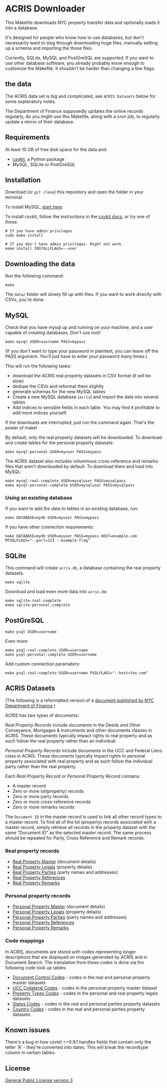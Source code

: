 ACRIS Downloader
================

This Makefile downloads NYC property transfer data and optionally loads it into a database.

It's designed for people who know how to use databases, but don't necessarily want to slog through downloading huge files, manually setting up a schema and importing the those files.

Currently, SQLite, MySQL and PostGreSQL are supported. If you want to use other database software, you already probably know enough to customize the Makefile. It shouldn't be harder than changing a few flags.

## the data

The ACRIS data set is big and complicated, see `ACRIS Datasets` below for some explanatory notes.

The Department of Finance supposedly updates the online records regularly, do you might use this Makefile, along with a cron job, to regularly update a mirror of their database.

## Requirements

At least 10 GB of free disk space for the data and:

* [csvkit](http://csvkit.readthedocs.org), a Python package
* MySQL, SQLite or PostGreSQL

## Installation

Download (or `git clone`) this repository and open the folder in your terminal.

To install MySQL, [start here](https://dev.mysql.com/doc/refman/5.5/en/osx-installation.html).

To install csvkit, follow the instructions in the [csvkit docs](http://csvkit.readthedocs.org), or try one of these:

```
# If you have admin privileges
sudo make install

# If you don't have admin privileges. Might not work.
make install INSTALLFLAGS=--user
```
## Downloading the data

Run the following command:
````
make
````

The `data/` folder will slowly fill up with files. If you want to work directly with CSVs, you're done.

## MySQL

Check that you have mysql up and running on your machine, and a user capable of creating databases. Don't use root!
````
make mysql USER=username PASS=mypass
````

(If you don't want to type your password in plaintext, you can leave off the PASS argument. You'll just have to enter your password many times.)

This will run the following tasks:
* download the ACRIS real property datasets in CSV format (it will be slow)
* dedupe the CSVs and reformat them slightly
* generate schemas for the new MySQL tables
* Create a new MySQL database (`acris`) and import the data into several tables
* Add indices to sensible fields in each table. You may find it profitable to add more indices yourself.

If the downloads are interrupted, just run the command again. That's the power of make!

By default, only the real property datasets will be downloaded. To download and create tables for the personal property datasets:
```
make mysql-personal USER=myuser PASS=mypass
```

The ACRIS dataset also includes voluminous cross-reference and remarks files that aren't downloaded by default. To download them and load into MySQL:
````
make mysql-real-complete USER=mysqluser PASS=mysqlpass
make mysql-personal-complete USER=mysqluser PASS=mysqlpass
````

### Using an existing database

If you want to add the data to tables in an existing database, run:
````
make DATABASE=mydb USER=myuser PASS=mypass
````

If you have other connection requirements:
````
make DATABASE=mydb USER=myuser PASS=mypass HOST=example.com MYSQLFLAGS="--port=123 --example-flag"
````

## SQLite
This command will create `acris.db`, a database containing the real property datasets.
```
make sqlite
```

Download and load even more data into `acris.db`:
````
make sqlite-real-complete
make sqlite-personal-complete
````

## PostGreSQL

```
make psql USER=username
```

Even more:
````
make psql-real-complete USER=username
make psql-personal-complete USER=username
````

Add custom connection paramaters:
````
make psql-real-complete USER=username PSQLFLAGS="--host=foo.com"
````

## ACRIS Datasets

(The following is a reformatted version of a [document published by NYC Department of Finance](https://data.cityofnewyork.us/api/assets/D7E1317A-C45E-4617-A593-668E07DA5234?download=true).)

ACRIS has two types of documents:

_Real Property Records_ include documents in the Deeds and Other Conveyance, Mortgages & Instruments and other documents classes in ACRIS. These documents typically impact rights to real property and as such follow the real property rather than an individual.

_Personal Property Records_ include documents in the UCC and Federal Liens class in ACRIS. These documents typically impact rights to personal property associated with real property and as such follow the individual party rather than the real property.

Each _Real Property Record_ or _Personal Property Record_ contains:

-   A master record
-   Zero or more lot(property) records
-   Zero or more party records
-   Zero or more cross-reference records
-   Zero or more remarks records

The `Document ID` in the master record is used to link all other record types to a master record. To find all of the lot (property) records associated with a master record, simply retrieve all records in the
property dataset with the same “Document ID” as the selected master record. The same process should be repeated for Party, Cross Reference and Remark records.

### Real property records

- [Real Property Master](http://data.cityofnewyork.us/City-Government/ACRIS-Real-Property-Master/bnx9-e6tj) (document details)
- [Real Property Legals](http://data.cityofnewyork.us/City-Government/ACRIS-Real-Property-Legals/8h5j-fqxa) (property details)
- [Real Property Parties](http://data.cityofnewyork.us/City-Government/ACRIS-Real-Property-Parties/636b-3b5g)  (party names and addresses)
- [Real Property References](http://data.cityofnewyork.us/City-Government/ACRIS-Real-Property-References/pwkr-dpni)
- [Real Property Remarks](http://data.cityofnewyork.us/City-Government/ACRIS-Real-Property-Remarks/9p4w-7npp)

### Personal property records

- [Personal Property Master](http://data.cityofnewyork.us/City-Government/ACRIS-Personal-Property-Master/sv7x-dduq) (document details)
- [Personal Property Legals](http://data.cityofnewyork.us/City-Government/ACRIS-Personal-Property-Legals/uqqa-hym2) (property details)
- [Personal Property Parties](http://data.cityofnewyork.us/City-Government/ACRIS-Personal-Property-Parties/nbbg-wtuz) (party names and addresses)
- [Personal Property References](http://data.cityofnewyork.us/City-Government/ACRIS-Personal-Property-References/6y3e-jcrc)
- [Personal Property Remarks](http://data.cityofnewyork.us/City-Government/ACRIS-Personal-Property-Remarks/fuzi-5ks9)

### Code mappings

In ACRIS, documents are stored with codes representing longer descriptions that are displayed on images generated by ACRIS and in Document Search. The translation from these codes is done via the following code look up tables:

- [Document Control Codes](http://data.cityofnewyork.us/City-Government/ACRIS-Document-Control-Codes/7isb-wh4c) - codes in the real and personal property master datasets
- [UCC Collateral Codes](http://data.cityofnewyork.us/City-Government/ACRIS-Country-Codes/j2iz-mwzu) - codes in the personal property master dataset
- [Property Types Codes](http://data.cityofnewyork.us/City-Government/ACRIS-Property-Types-Codes/94g4-w6xz) - codes in the personal and real property legals datasets
- [States Codes](http://data.cityofnewyork.us/City-Government/ACRIS-States-Codes/5c9e-33xj) - codes in the real and personal parties property datasets
- [Country Codes](http://data.cityofnewyork.us/City-Government/ACRIS-UCC-Collateral-Codes/q9kp-jvxv) - codes in the real and personal parties property datasets


## Known issues

There's a bug in how csvkit <=0.9.1 handles fields that contain only the letter 'A' - they're converted into dates. This will break the recordtype column in certain tables.

## License

[General Public License version 3](https://www.gnu.org/licenses/gpl.html)
